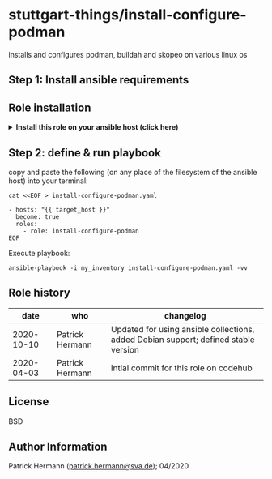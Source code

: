 stuttgart-things/install-configure-podman
=========================================

installs and configures podman, buildah and skopeo on various linux os

## Step 1: Install ansible requirements


## Role installation

<details><summary><b>Install this role on your ansible host (click here)</b></summary>

copy and paste the following into your terminal:

```
cat <<EOF > /tmp/requirements.yaml
- src: https://github.com/stuttgart-things/install-configure-podman.git
  scm: git
- src: https://github.com/stuttgart-things/install-requirements.git
  scm: git

collections:
- name: community.general
  version: 3.4.0
- name: containers.podman
  version: 1.6.1
EOF

ansible-galaxy install -r /tmp/requirements.yaml --force
ansible-collection install -r /tmp/requirements.yaml --force

rm -rf /tmp/requirements.yaml
```
</details>

## Step 2: define & run playbook 

copy and paste the following (on any place of the filesystem of the ansible host) into your terminal:

```
cat <<EOF > install-configure-podman.yaml
---
- hosts: "{{ target_host }}"
  become: true
  roles:
    - role: install-configure-podman
EOF 
```

Execute playbook:
```
ansible-playbook -i my_inventory install-configure-podman.yaml -vv 
```

Role history
----------------
| date  | who | changelog |
|---|---|---|
|2020-10-10  | Patrick Hermann | Updated for using ansible collections, added Debian support; defined stable version
|2020-04-03  | Patrick Hermann | intial commit for this role on codehub

License
-------

BSD

Author Information
------------------

Patrick Hermann (patrick.hermann@sva.de); 04/2020
